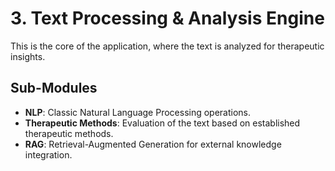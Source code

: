 # 3. Text Processing & Analysis Engine

This is the core of the application, where the text is analyzed for therapeutic insights.

## Sub-Modules

-   **NLP**: Classic Natural Language Processing operations.
-   **Therapeutic Methods**: Evaluation of the text based on established therapeutic methods.
-   **RAG**: Retrieval-Augmented Generation for external knowledge integration.
